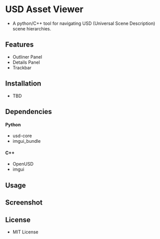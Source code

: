 # USD Asset Viewer
- A python/C++ tool for navigating USD (Universal Scene Description) scene hierarchies.

## Features
- Outliner Panel
- Details Panel
- Trackbar

## Installation
- TBD

## Dependencies
#### Python
- usd-core
- imgui_bundle
#### C++
- OpenUSD
- imgui

## Usage


## Screenshot


## License
- MIT License
